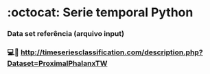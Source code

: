 #  :octocat: Serie temporal Python

   
### Data set referência (arquivo input)

### :computer::page_facing_up: http://timeseriesclassification.com/description.php?Dataset=ProximalPhalanxTW
